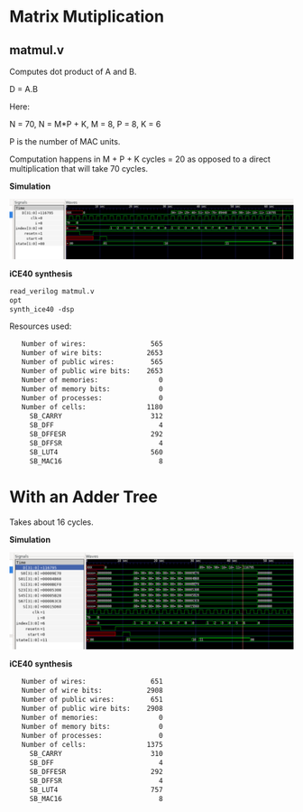 # Matrix Mutiplication


## matmul.v

Computes dot product of A and B.

D = A.B

Here:

N = 70, N = M*P + K, M = 8, P = 8, K = 6

P is the number of MAC units.

Computation happens in M + P + K cycles = 20 as opposed to a direct multiplication that will take 70 cycles.


**Simulation**

![test1](test1.png)

**iCE40 synthesis**

```
read_verilog matmul.v
opt
synth_ice40 -dsp
```

Resources used:

```
   Number of wires:                565
   Number of wire bits:           2653
   Number of public wires:         565
   Number of public wire bits:    2653
   Number of memories:               0
   Number of memory bits:            0
   Number of processes:              0
   Number of cells:               1180
     SB_CARRY                      312
     SB_DFF                          4
     SB_DFFESR                     292
     SB_DFFSR                        4
     SB_LUT4                       560
     SB_MAC16                        8
```

# With an Adder Tree 

Takes about 16 cycles.

**Simulation**

![test 2](test2.png)

**iCE40 synthesis**


```
   Number of wires:                651
   Number of wire bits:           2908
   Number of public wires:         651
   Number of public wire bits:    2908
   Number of memories:               0
   Number of memory bits:            0
   Number of processes:              0
   Number of cells:               1375
     SB_CARRY                      310
     SB_DFF                          4
     SB_DFFESR                     292
     SB_DFFSR                        4
     SB_LUT4                       757
     SB_MAC16                        8
```
